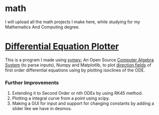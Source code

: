 # math
I will upload all the math projects I make here, while studying for my Mathematics And Computing degree.

# [Differential Equation Plotter](https://github.com/anshulbadhani/math/blob/main/Differerntial%20Equations/FirstOrderLinearODE_Plotter/firstlinearodeplotter.py)
This is a program I made using [sympy](https://docs.sympy.org/latest/index.html); An Open Source [Computer Algebra System](https://en.wikipedia.org/wiki/Computer_algebra_system) (to parse inputs), Numpy and Matplotlib, to plot [direction fields](https://ocw.mit.edu/courses/18-03-differential-equations-spring-2010/resources/mit18_03s10_c01/) of first order differential equations using by plotting isoclines of the ODE.

### Further Improvements
1. Extending it to Second Order or nth ODEs by using RK45 method.
2. Plotting a integral curve from a point using scipy.
3. Making a GUI for input and support for changing constants by adding a slider like we have in desmos.
